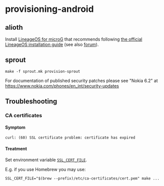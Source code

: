 # provisioning-android

## alioth

Install [LineageOS for microG](https://lineage.microg.org)
that recommends following [the official LineageOS installation guide](https://wiki.lineageos.org/devices/alioth/install)
(see also [forum](https://forum.xda-developers.com/t/rom-official-alioth-aliothin-12-1-lineageos-19-1.4418635/)).

## sprout

```
make -f sprout.mk provision-sprout
```

For documentation of published security patches please see "Nokia 6.2" at https://www.nokia.com/phones/en_int/security-updates

## Troubleshooting

### CA certificates

#### Symptom

```
curl: (60) SSL certificate problem: certificate has expired
```

#### Treatment

Set environment variable [`SSL_CERT_FILE`](https://manpages.debian.org/experimental/openssl/openssl-env.7ssl.en.html).

E.g. if you use Homebrew you may use:
```
SSL_CERT_FILE="$(brew --prefix)/etc/ca-certificates/cert.pem" make ...
```
